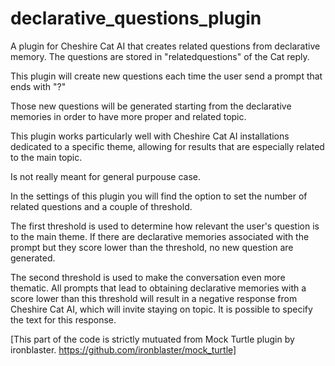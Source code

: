 # declarative_questions_plugin
A plugin for Cheshire Cat AI that creates related questions from declarative memory. The questions are stored in "relatedquestions" of the Cat reply.

This plugin will create new questions each time the user send a prompt that ends with "?"

Those new questions will be generated starting from the declarative memories in order to have more proper and related topic.

This plugin works particularly well with Cheshire Cat AI installations dedicated to a specific theme, allowing for results that are especially related to the main topic.

Is not really meant for general purpouse case.

In the settings of this plugin you will find the option to set the number of related questions and a couple of threshold.

The first threshold is used to determine how relevant the user's question is to the main theme. If there are declarative memories associated with the prompt but they score lower than the threshold, no new question are generated.

The second threshold is used to make the conversation even more thematic. All prompts that lead to obtaining declarative memories with a score lower than this threshold will result in a negative response from Cheshire Cat AI, which will invite staying on topic. It is possible to specify the text for this response.

[This part of the code is strictly mutuated from Mock Turtle plugin by ironblaster.
https://github.com/ironblaster/mock_turtle]

